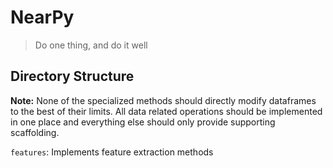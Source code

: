 # NearPy

> Do one thing, and do it well

## Directory Structure

**Note:** None of the specialized methods should directly modify dataframes to the best of their limits. All data related operations should be implemented in one place and everything else should only provide supporting scaffolding. 

```features```: Implements feature extraction methods
